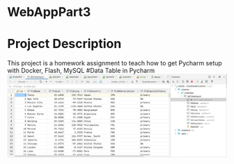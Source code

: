 # WebAppPart3
# Project Description
This project is a homework assignment to teach how to get Pycharm setup with Docker, Flash, MySQL
#Data Table in Pycharm
![Data Table in Pycharm](screenshots/citiesData.JPG)
